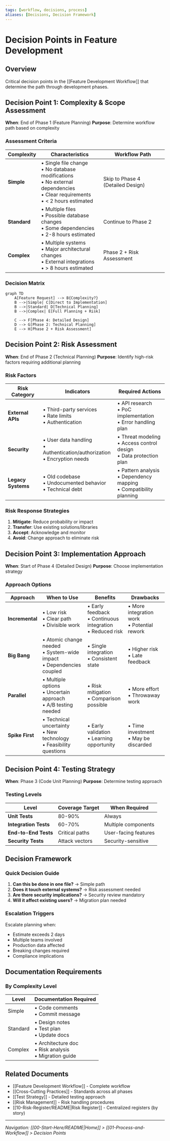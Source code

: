 ```yaml
---
tags: [workflow, decisions, process]
aliases: [Decisions, Decision Framework]
---
```


# Decision Points in Feature Development

## Overview

Critical decision points in the [[Feature Development Workflow]] that determine the path through development phases.

## Decision Point 1: Complexity & Scope Assessment

**When**: End of Phase 1 (Feature Planning)
**Purpose**: Determine workflow path based on complexity

### Assessment Criteria

| Complexity | Characteristics | Workflow Path |
|------------|----------------|---------------|
| **Simple** | • Single file change<br>• No database modifications<br>• No external dependencies<br>• Clear requirements<br>• < 2 hours estimated | Skip to Phase 4 (Detailed Design) |
| **Standard** | • Multiple files<br>• Possible database changes<br>• Some dependencies<br>• 2-8 hours estimated | Continue to Phase 2 |
| **Complex** | • Multiple systems<br>• Major architectural changes<br>• External integrations<br>• > 8 hours estimated | Phase 2 + Risk Assessment |

### Decision Matrix

```mermaid
graph TD
    A[Feature Request] --> B{Complexity?}
    B -->|Simple| C[Direct to Implementation]
    B -->|Standard| D[Technical Planning]
    B -->|Complex| E[Full Planning + Risk]
    
    C --> F[Phase 4: Detailed Design]
    D --> G[Phase 2: Technical Planning]
    E --> H[Phase 2 + Risk Assessment]
```

## Decision Point 2: Risk Assessment

**When**: End of Phase 2 (Technical Planning)
**Purpose**: Identify high-risk factors requiring additional planning

### Risk Factors

| Risk Category      | Indicators                                                                   | Required Actions                                                          |
| ------------------ | ---------------------------------------------------------------------------- | ------------------------------------------------------------------------- |
| **External APIs**  | • Third-party services<br>• Rate limits<br>• Authentication                  | • API research<br>• PoC implementation<br>• Error handling plan           |
| **Security**       | • User data handling<br>• Authentication/authorization<br>• Encryption needs | • Threat modeling<br>• Access control design<br>• Data protection plan    |
| **Legacy Systems** | • Old codebase<br>• Undocumented behavior<br>• Technical debt                | • Pattern analysis<br>• Dependency mapping<br>• Compatibility planning    |

### Risk Response Strategies

1. **Mitigate**: Reduce probability or impact
2. **Transfer**: Use existing solutions/libraries
3. **Accept**: Acknowledge and monitor
4. **Avoid**: Change approach to eliminate risk

## Decision Point 3: Implementation Approach

**When**: Start of Phase 4 (Detailed Design)
**Purpose**: Choose implementation strategy

### Approach Options

| Approach | When to Use | Benefits | Drawbacks |
|----------|------------|----------|-----------|
| **Incremental** | • Low risk<br>• Clear path<br>• Divisible work | • Early feedback<br>• Continuous integration<br>• Reduced risk | • More integration work<br>• Potential rework |
| **Big Bang** | • Atomic change needed<br>• System-wide impact<br>• Dependencies coupled | • Single integration<br>• Consistent state | • Higher risk<br>• Late feedback |
| **Parallel** | • Multiple options<br>• Uncertain approach<br>• A/B testing needed | • Risk mitigation<br>• Comparison possible | • More effort<br>• Throwaway work |
| **Spike First** | • Technical uncertainty<br>• New technology<br>• Feasibility questions | • Early validation<br>• Learning opportunity | • Time investment<br>• May be discarded |

## Decision Point 4: Testing Strategy

**When**: Phase 3 (Code Unit Planning)
**Purpose**: Determine testing approach

### Testing Levels

| Level | Coverage Target | When Required |
|-------|----------------|---------------|
| **Unit Tests** | 80-90% | Always |
| **Integration Tests** | 60-70% | Multiple components |
| **End-to-End Tests** | Critical paths | User-facing features |
| **Security Tests** | Attack vectors | Security-sensitive |

## Decision Framework

### Quick Decision Guide

1. **Can this be done in one file?** → Simple path
2. **Does it touch external systems?** → Risk assessment needed
3. **Are there security implications?** → Security review mandatory
4. **Will it affect existing users?** → Migration plan needed

### Escalation Triggers

Escalate planning when:
- Estimate exceeds 2 days
- Multiple teams involved
- Production data affected
- Breaking changes required
- Compliance implications

## Documentation Requirements

### By Complexity Level

| Level | Documentation Required |
|-------|----------------------|
| Simple | • Code comments<br>• Commit message |
| Standard | • Design notes<br>• Test plan<br>• Update docs |
| Complex | • Architecture doc<br>• Risk analysis<br>• Migration guide |

## Related Documents

- [[Feature Development Workflow]] - Complete workflow
- [[Cross-Cutting Practices]] - Standards across all phases
- [[Test Strategy]] - Detailed testing approach
- [[Risk Management]] - Risk handling procedures
- [[10-Risk-Register/README|Risk Register]] - Centralized registers (by story)

---
*Navigation: [[00-Start-Here/README|Home]] > [[01-Process-and-Workflow]] > Decision Points*
